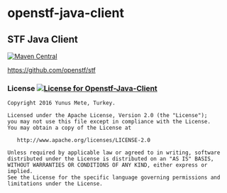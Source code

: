 # openstf-java-client

## STF Java Client
[![Maven Central](https://maven-badges.herokuapp.com/maven-central/com.github.yunusmete.stf/openstf-java-client/badge.svg)](https://maven-badges.herokuapp.com/maven-central/com.github.yunusmete.stf/openstf-java-client/)

https://github.com/openstf/stf

### License [![License for Openstf-Java-Client](https://img.shields.io/badge/License-Apache%202.0-blue.svg)](https://opensource.org/licenses/Apache-2.0)

    Copyright 2016 Yunus Mete, Turkey.
    
    Licensed under the Apache License, Version 2.0 (the "License");
    you may not use this file except in compliance with the License.
    You may obtain a copy of the License at
    
       http://www.apache.org/licenses/LICENSE-2.0
    
    Unless required by applicable law or agreed to in writing, software
    distributed under the License is distributed on an "AS IS" BASIS,
    WITHOUT WARRANTIES OR CONDITIONS OF ANY KIND, either express or implied.
    See the License for the specific language governing permissions and
    limitations under the License.
